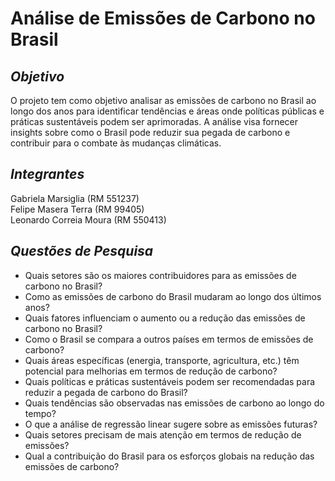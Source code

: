 # **Análise de Emissões de Carbono no Brasil**
## ***Objetivo***
O projeto tem como objetivo analisar as emissões de carbono no Brasil ao longo dos anos para identificar tendências e áreas onde políticas públicas e práticas sustentáveis podem ser aprimoradas. A análise visa fornecer insights sobre como o Brasil pode reduzir sua pegada de carbono e contribuir para o combate às mudanças climáticas.

## ***Integrantes***
Gabriela Marsiglia (RM 551237)</br>
Felipe Masera Terra (RM 99405)</br>
Leonardo Correia Moura (RM 550413)

## ***Questões de Pesquisa***
- Quais setores são os maiores contribuidores para as emissões de carbono no Brasil?
- Como as emissões de carbono do Brasil mudaram ao longo dos últimos anos?
- Quais fatores influenciam o aumento ou a redução das emissões de carbono no Brasil?
- Como o Brasil se compara a outros países em termos de emissões de carbono?
- Quais áreas específicas (energia, transporte, agricultura, etc.) têm potencial para melhorias em termos de redução de carbono?
- Quais políticas e práticas sustentáveis podem ser recomendadas para reduzir a pegada de carbono do Brasil?
- Quais tendências são observadas nas emissões de carbono ao longo do tempo?
- O que a análise de regressão linear sugere sobre as emissões futuras?
- Quais setores precisam de mais atenção em termos de redução de emissões?
- Qual a contribuição do Brasil para os esforços globais na redução das emissões de carbono?
